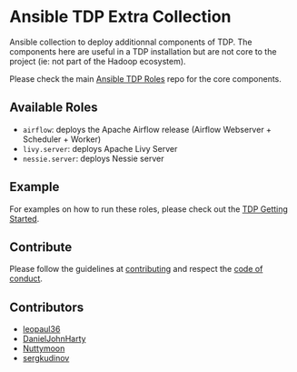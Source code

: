 # Ansible TDP Extra Collection

Ansible collection to deploy additionnal components of TDP. The components here are useful in a TDP installation but are not core to the project (ie: not part of the Hadoop ecosystem).

Please check the main [Ansible TDP Roles](https://github.com/TOSIT-FR/ansible-tdp-roles) repo for the core components.

## Available Roles

- `airflow`: deploys the Apache Airflow release (Airflow Webserver + Scheduler + Worker)
- `livy.server`: deploys Apache Livy Server
- `nessie.server`: deploys Nessie server

## Example

For examples on how to run these roles, please check out the [TDP Getting Started](https://github.com/TOSIT-FR/tdp-getting-started).

## Contribute

Please follow the guidelines at [contributing](./docs/contributing.md) and respect the [code of conduct](./CODE_OF_CONDUCT.md).

## Contributors

- [leopaul36](https://github.com/leopaul36)
- [DanielJohnHarty](https://github.com/DanielJohnHarty)
- [Nuttymoon](https://github.com/Nuttymoon)
- [sergkudinov](https://github.com/sergkudinov)
